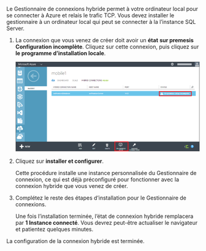 
Le Gestionnaire de connexions hybride permet à votre ordinateur local pour se connecter à Azure et relais le trafic TCP. Vous devez installer le gestionnaire à un ordinateur local qui peut se connecter à la l’instance SQL Server.

1. La connexion que vous venez de créer doit avoir un **état** **sur premesis Configuration incomplète**. Cliquez sur cette connexion, puis cliquez sur **le programme d’installation locale**.

    ![Programme d’installation locale](./media/hybrid-connections-install-connection-manager/5-1.png)

2. Cliquez sur **installer et configurer**.

    Cette procédure installe une instance personnalisée du Gestionnaire de connexion, ce qui est déjà préconfiguré pour fonctionner avec la connexion hybride que vous venez de créer.

3. Complétez le reste des étapes d’installation pour le Gestionnaire de connexions.

    Une fois l’installation terminée, l’état de connexion hybride remplacera par **1 Instance connecté**. Vous devrez peut-être actualiser le navigateur et patientez quelques minutes. 

La configuration de la connexion hybride est terminée.